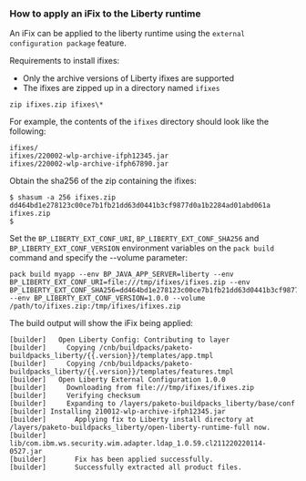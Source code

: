 ### How to apply an iFix to the Liberty runtime

An iFix can be applied to the liberty runtime using the `external configuration package` feature.

Requirements to install ifixes:
 * Only the archive versions of Liberty ifixes are supported
 * The ifixes are zipped up in a directory named `ifixes`
 ```console
 zip ifixes.zip ifixes\*
 ```

 For example, the contents of the `ifixes` directory should look like the following:
 ```console
 ifixes/
 ifixes/220002-wlp-archive-ifph12345.jar
 ifixes/220002-wlp-archive-ifph67890.jar
 ```


Obtain the sha256 of the zip containing the ifixes:
 ```console
$ shasum -a 256 ifixes.zip
 dd464bd1e278123c00ce7b1fb21dd63d0441b3cf9877d0a1b2284ad01abd061a ifixes.zip
$
```

Set the `BP_LIBERTY_EXT_CONF_URI`, `BP_LIBERTY_EXT_CONF_SHA256` and `BP_LIBERTY_EXT_CONF_VERSION` environment variables on the `pack build` command and specify the --volume parameter:
```console
pack build myapp --env BP_JAVA_APP_SERVER=liberty --env BP_LIBERTY_EXT_CONF_URI=file:///tmp/ifixes/ifixes.zip --env BP_LIBERTY_EXT_CONF_SHA256=dd464bd1e278123c00ce7b1fb21dd63d0441b3cf9877d0a1b2284ad01abd061a --env BP_LIBERTY_EXT_CONF_VERSION=1.0.0 --volume /path/to/ifixes.zip:/tmp/ifixes/ifixes.zip
```
The build output will show the iFix being applied:
```console
[builder]   Open Liberty Config: Contributing to layer
[builder]     Copying /cnb/buildpacks/paketo-buildpacks_liberty/{{.version}}/templates/app.tmpl
[builder]     Copying /cnb/buildpacks/paketo-buildpacks_liberty/{{.version}}/templates/features.tmpl
[builder]   Open Liberty External Configuration 1.0.0
[builder]     Downloading from file:///tmp/ifixes/ifixes.zip
[builder]     Verifying checksum
[builder]     Expanding to /layers/paketo-buildpacks_liberty/base/conf
[builder] Installing 210012-wlp-archive-ifph12345.jar
[builder]       Applying fix to Liberty install directory at /layers/paketo-buildpacks_liberty/open-liberty-runtime-full now.
[builder]       	lib/com.ibm.ws.security.wim.adapter.ldap_1.0.59.cl211220220114-0527.jar
[builder]       Fix has been applied successfully.
[builder]       Successfully extracted all product files.
```
